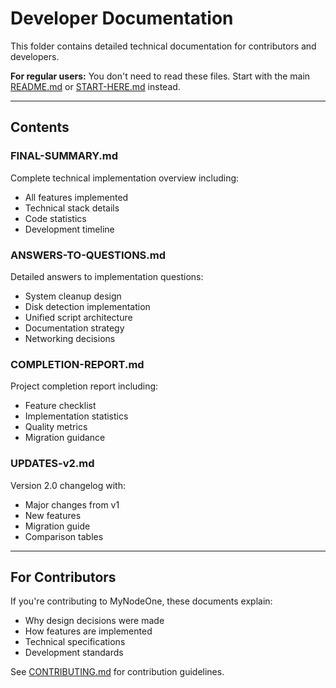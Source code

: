 # Developer Documentation

This folder contains detailed technical documentation for contributors and developers.

**For regular users:** You don't need to read these files. Start with the main [README.md](../README.md) or [START-HERE.md](../START-HERE.md) instead.

---

## Contents

### FINAL-SUMMARY.md
Complete technical implementation overview including:
- All features implemented
- Technical stack details
- Code statistics
- Development timeline

### ANSWERS-TO-QUESTIONS.md
Detailed answers to implementation questions:
- System cleanup design
- Disk detection implementation
- Unified script architecture
- Documentation strategy
- Networking decisions

### COMPLETION-REPORT.md
Project completion report including:
- Feature checklist
- Implementation statistics
- Quality metrics
- Migration guidance

### UPDATES-v2.md
Version 2.0 changelog with:
- Major changes from v1
- New features
- Migration guide
- Comparison tables

---

## For Contributors

If you're contributing to MyNodeOne, these documents explain:
- Why design decisions were made
- How features are implemented
- Technical specifications
- Development standards

See [CONTRIBUTING.md](../CONTRIBUTING.md) for contribution guidelines.
